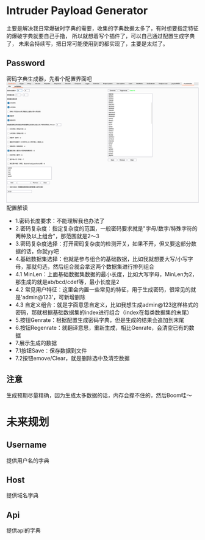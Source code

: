 # Intruder Payload Generator
主要是解决我日常爆破时字典的需要，收集的字典数据太多了，有时想要指定特征的爆破字典就要自己手撸，
所以就想着写个插件了，可以自己通过配置生成字典了，
未来会持续写，把日常可能使用到的都实现了，主要是太烂了。
## Password
密码字典生成器，先看个配置界面吧
![img.png](img.png)
配置解读
- 1.密码长度要求：不能理解我也办法了
- 2.密码复杂度：指定复杂度的范围，一般密码要求就是"字母/数字/特殊字符的两种及以上组合"，那范围就是2～3
- 3.密码复杂度选择：打开密码复杂度的检测开关，如果不开，但又要这部分数据的话，你就yy吧
- 4.基础数据集选择：也就是参与组合的基础数据，比如我就想要大写/小写字母，那就勾选，然后组合就会拿这两个数据集进行排列组合
- 4.1 MinLen：上面基础数据集数据的最小长度，比如大写字母，MinLen为2，那生成的就是ab/bcd/cdef等，最小长度是2
- 4.2 常见用户特征：这里会内置一些常见的特征，用于生成密码，很常见的就是'admin@123'，可新增删除
- 4.3 自定义组合：就是字面意思自定义，比如我想生成admin@123这样格式的密码，那就根据基础数据集的index进行组合（index在每类数据集的末尾）
- 5.按钮Genrate：根据配置生成密码字典，但是生成的结果会追加到末尾
- 6.按钮Regenrate：就翻译意思，重新生成，相比Genrate，会清空已有的数据
- 7.展示生成的数据
- 7.1按钮Save：保存数据到文件
- 7.2按钮emove/Clear，就是删除选中及清空数据

## 注意
生成预期尽量精确，因为生成太多数据的话，内存会撑不住的，然后Boom哇～

# 未来规划
## Username
提供用户名的字典
## Host
提供域名字典
## Api
提供api的字典